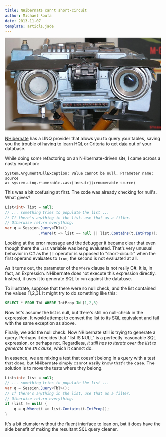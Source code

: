 ```yaml
---
title: NHibernate can't short-circuit
author: Michael Roufa
date: 2013-11-07
template: article.jade
---
```

![Johnny Five Is Alive](JohnnyFive.jpg)

[NHibernate](http://nhforge.org/) has a LINQ provider that allows you to query your tables, saving you the trouble of having to learn HQL or Criteria to get data out of your database. 

While doing some refactoring on an NHibernate-driven site, I came across a nasty exception:

```
System.ArgumentNullException: Value cannot be null. Parameter name: source 
at System.Linq.Enumerable.Cast[TResult](IEnumerable source)
```

This was a bit confusing at first. The code was already checking for null's. What gives?

```cs
List<int> list = null;
// ... something tries to populate the list ...
// If there's anything in the list, use that as a filter. 
// Otherwise return everything.
var q = Session.Query<Tbl>()
               .Where(t => list == null || list.Contains(t.IntProp));
```

Looking at the error message and the debugger it became clear that even though there the `list` variable was being evaluated. That's very unusual behavior in C# as the `||` operator is supposed to "short-circuit:" when the first operand evaluates to `true`, the second is not evaluated at all.

As it turns out, the parameter of the `Where` clause is not really C#. It is, in fact, an Expression. NHibernate does not execute this expression directly. Instead, it uses it to generate SQL to run against the database. 

To illustrate, suppose that there were no null check, and the list contained the values [1,2,3]. It might try to do something like this:

```sql
SELECT * FROM Tbl WHERE IntProp IN (1,2,3)
```

Now let's assume the list is null, but there's still no null-check in the expression. It would attempt to convert the list to its SQL equivalent and fail with the same exception as above.

Finally, we add the null check. Now NHibernate still is trying to generate a query. Perhaps it decides that "list IS NULL" is a perfectly reasonable SQL expression, or perhaps not. Regardless, *it still has to iterate over the list to generate the `IN` clause*, which it cannot do.

In essence, we are mixing a test that doesn't belong in a query with a test that does, but NHibernate simply cannot easily know that's the case. The solution is to move the tests where they belong.

```cs
List<int> list = null;
// ... something tries to populate the list ...
var q = Session.Query<Tbl>();
// If there's anything in the list, use that as a filter. 
// Otherwise return everything.
if (list != null) {
    q = q.Where(t => list.Contains(t.IntProp));
}
```

It's a bit clumsier without the fluent interface to lean on, but it does have the side benefit of making the resultant SQL query cleaner.